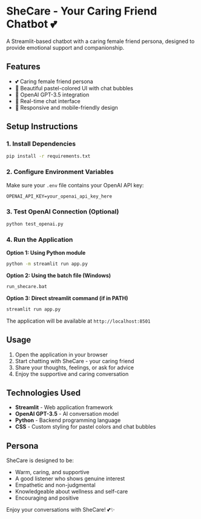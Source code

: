 # SheCare - Your Caring Friend Chatbot 💕

A Streamlit-based chatbot with a caring female friend persona, designed to provide emotional support and companionship.

## Features

- 💕 Caring female friend persona
- 🎨 Beautiful pastel-colored UI with chat bubbles
- 🤖 OpenAI GPT-3.5 integration
- 💬 Real-time chat interface
- 🌸 Responsive and mobile-friendly design

## Setup Instructions

### 1. Install Dependencies

```bash
pip install -r requirements.txt
```

### 2. Configure Environment Variables

Make sure your `.env` file contains your OpenAI API key:

```
OPENAI_API_KEY=your_openai_api_key_here
```

### 3. Test OpenAI Connection (Optional)

```bash
python test_openai.py
```

### 4. Run the Application

**Option 1: Using Python module**

```bash
python -m streamlit run app.py
```

**Option 2: Using the batch file (Windows)**

```bash
run_shecare.bat
```

**Option 3: Direct streamlit command (if in PATH)**

```bash
streamlit run app.py
```

The application will be available at `http://localhost:8501`

## Usage

1. Open the application in your browser
2. Start chatting with SheCare - your caring friend
3. Share your thoughts, feelings, or ask for advice
4. Enjoy the supportive and caring conversation

## Technologies Used

- **Streamlit** - Web application framework
- **OpenAI GPT-3.5** - AI conversation model
- **Python** - Backend programming language
- **CSS** - Custom styling for pastel colors and chat bubbles

## Persona

SheCare is designed to be:

- Warm, caring, and supportive
- A good listener who shows genuine interest
- Empathetic and non-judgmental
- Knowledgeable about wellness and self-care
- Encouraging and positive

Enjoy your conversations with SheCare! 💕✨
